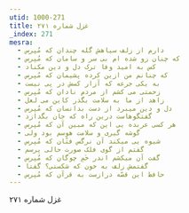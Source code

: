 ```yaml
---
utid: 1000-271
title: غزل شماره ۲۷۱
_index: 271
mesra:
  - دارم از زلف سیاهش گله چندان که مُپرس
  - که چنان زو شده ام بی سر و سامان که مُپرس
  - کس به امید وفا ترک دل و دین مکناد
  - که چنانم من ازین کرده پشیمان که مُپرس
  - به یکی جرعه که آزار کسش در پی نیست
  - زحمتی می کشم از مردم نادان که مُپرس
  - زاهد از ما به سلامت بگذر کاین می لعل
  - دل و دین میبرد از دست بدانسان که مُپرس
  - گفتگوهاست درین راه که جان بگدازد
  - هر کسی عربده یی این که مبین آن که مُپرس
  - گوشه گیری و سلامت هوسم بود ولی
  - شیوه یی میکند آن نرگس فتّان که مُپرس
  - گفتم از گوی فلک صورت حالی پرسم
  - گفت آن میکشم اندر خَمِ چوگان که مُپرس
  - گفتمش زلف به خون که شکستی؟ گفتا
  - حافظ این قصّه درازست به قرآن که مُپرس
---
```

غزل شماره ۲۷۱
